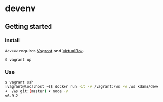 # devenv

## Getting started

### Install

`devenv` requires [Vagrant](https://www.vagrantup.com/) and [VirtualBox](https://www.virtualbox.org/).

```sh
$ vagrant up
```

### Use

```sh
$ vagrant ssh
[vagrant@localhost ~]$ docker run -it -v /vagrant:/ws -w /ws kdama/devenv /bin/zsh
➜  /ws git:(master) ✗ node -v
v6.9.2
```
